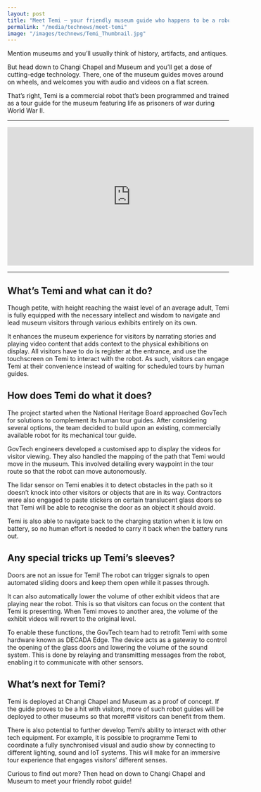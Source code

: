 ```yaml
---
layout: post
title: "Meet Temi – your friendly museum guide who happens to be a robot"
permalink: "/media/technews/meet-temi"
image: "/images/technews/Temi_Thumbnail.jpg"
---
```

Mention museums and you’ll usually think of history, artifacts, and antiques. 

But head down to Changi Chapel and Museum and you’ll get a dose of cutting-edge technology. There, one of the museum guides moves around on wheels, and welcomes you with audio and videos on a flat screen.


That’s right, Temi is a commercial robot that’s been programmed and trained as a tour guide for the museum featuring life as prisoners of war during World War II. 

---
<iframe width="560" height="315" src="https://www.youtube.com/embed/5X1Ec4M4CCI" title="YouTube video player" frameborder="0" allow="accelerometer; autoplay; clipboard-write; encrypted-media; gyroscope; picture-in-picture" allowfullscreen></iframe>

---

## What’s Temi and what can it do? 

Though petite, with height reaching  the waist level of an average adult, Temi is fully equipped with the necessary intellect and wisdom to navigate and lead museum visitors through various exhibits entirely on its own. 

It enhances the museum experience for visitors by narrating stories and playing video content that adds context to the physical exhibitions on display. All visitors have to do is register at the entrance, and use the touchscreen on Temi to interact with the robot. 
As such, visitors can engage Temi at their convenience instead of waiting for scheduled tours by human guides.

## How does Temi do what it does? 

The project started when the National Heritage Board approached GovTech for solutions to complement its human tour guides. After considering several options, the team decided to build upon an existing, commercially available robot for its mechanical tour guide. 

GovTech engineers developed a customised app to display the videos for visitor viewing. They also handled the mapping of the path that Temi would move in the museum. This involved detailing every waypoint in the tour route so that the robot can move autonomously. 

The lidar sensor on Temi enables it to detect obstacles in the path so it doesn’t knock into other visitors or objects that are in its way. Contractors were also engaged to paste stickers on certain translucent glass doors so that Temi will be able to recognise the door as an object it should avoid. 

Temi is also able to navigate back to the charging station when it is low on battery, so no human effort is needed to carry it back when the battery runs out. 

## Any special tricks up Temi’s sleeves? 
Doors are not an issue for Temi! The robot can trigger signals to open automated sliding doors and keep them open while it passes through. 

It can also automatically lower the volume of other exhibit videos that are playing near the robot. This is so that visitors can focus on the content that Temi is presenting. When Temi moves to another area, the volume of the exhibit videos will revert to the original level. 

To enable these functions, the GovTech team had to retrofit Temi with some hardware known as DECADA Edge. The device acts as a gateway to control the opening of the glass doors and lowering the volume of the sound system. This is done by relaying and transmitting messages from the robot, enabling it to communicate with other sensors. 


## What’s next for Temi?
Temi is deployed at Changi Chapel and Museum as a proof of concept. If the guide proves to be a hit with visitors, more of such robot guides will be deployed to other museums so that more##  visitors can benefit from them. 

There is also potential to further develop Temi’s ability to interact with other tech equipment. For example, it is possible to programme Temi to coordinate a fully synchronised visual and audio show by connecting to different lighting, sound and IoT systems. This will make for an immersive tour experience that engages visitors’ different senses. 

Curious to find out more? Then head on down to Changi Chapel and Museum to meet your friendly robot guide!
